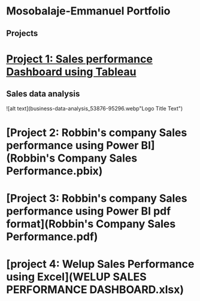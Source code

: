 # Mosobalaje-Emmanuel Portfolio
## Projects
# [Project 1: Sales performance Dashboard using Tableau](https://public.tableau.com/views/GlobalSuperstore_16940854698740/Story1?:language=en-US&:display_count=n&:origin=viz_share_link)
## Sales data analysis
![alt text](business-data-analysis_53876-95296.webp"Logo Title Text")
# [Project 2: Robbin's company Sales performance using Power BI](Robbin's Company Sales Performance.pbix)
# [Project 3: Robbin's company Sales performance using Power BI pdf format](Robbin's Company Sales Performance.pdf)
# [project 4: Welup Sales Performance using Excel](WELUP SALES PERFORMANCE DASHBOARD.xlsx)
